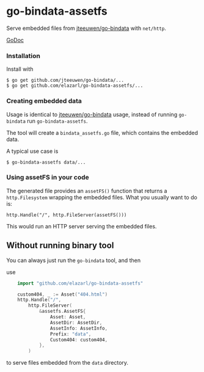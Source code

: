 # go-bindata-assetfs

Serve embedded files from [jteeuwen/go-bindata](https://github.com/jteeuwen/go-bindata) with `net/http`.

[GoDoc](http://godoc.org/github.com/elazarl/go-bindata-assetfs)

### Installation

Install with

    $ go get github.com/jteeuwen/go-bindata/...
    $ go get github.com/elazarl/go-bindata-assetfs/...

### Creating embedded data

Usage is identical to [jteeuwen/go-bindata](https://github.com/jteeuwen/go-bindata) usage,
instead of running `go-bindata` run `go-bindata-assetfs`.

The tool will create a `bindata_assetfs.go` file, which contains the embedded data.

A typical use case is

    $ go-bindata-assetfs data/...

### Using assetFS in your code

The generated file provides an `assetFS()` function that returns a `http.Filesystem`
wrapping the embedded files. What you usually want to do is:

    http.Handle("/", http.FileServer(assetFS()))

This would run an HTTP server serving the embedded files.

## Without running binary tool

You can always just run the `go-bindata` tool, and then

use

```go
	import "github.com/elazarl/go-bindata-assetfs"

	custom404, _ := Asset("404.html")
	http.Handle("/",
		http.FileServer(
			&assetfs.AssetFS{
				Asset: Asset,
				AssetDir: AssetDir,
				AssetInfo: AssetInfo,
				Prefix: "data",
				Custom404: custom404,
			},
		)
```
to serve files embedded from the `data` directory.
